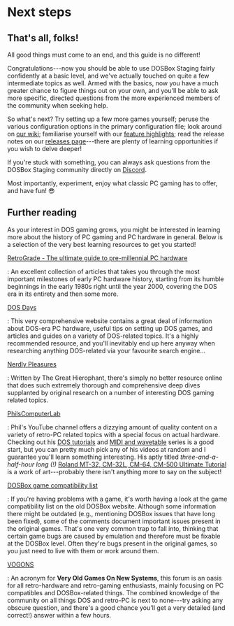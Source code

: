 # Next steps

## That's all, folks!

All good things must come to an end, and this guide is no different!

Congratulations---now you should be able to use DOSBox Staging fairly
confidently at a basic level, and we've actually touched on quite a few
intermediate topics as well. Armed with the basics, now you have a much
greater chance to figure things out on your own, and you'll be able  to ask
more specific, directed questions from the more experienced members of the
community when seeking help.

So what's next? Try setting up a few more games yourself; peruse the various
configuration options in the primary configuration file; look around on [our
wiki](https://github.com/dosbox-staging/dosbox-staging/wiki); familiarise
yourself with our [feature highlights](https://dosbox-staging.github.io/);
read the release notes on our [releases
page](https://dosbox-staging.github.io/releases/windows/)---there are plenty
of learning opportunities if you wish to delve deeper!

If you're stuck with something, you can always ask questions from the DOSBox
Staging community directly on [Discord](https://discord.gg/WwAg3Xf).

Most importantly, experiment, enjoy what classic PC gaming has to offer,
and have fun! :sunglasses:


## Further reading

As your interest in DOS gaming grows, you might be interested in learning more
about the history of PC gaming and PC hardware in general. Below is a
selection of the very best learning resources to get you started!


[RetroGrade - The ultimate guide to pre-millennial PC hardware](https://archive.org/details/RetroGrade-TheUltimateGuideToPreMillennialPCHardware)

: An excellent collection of articles that takes you through the most
important milestones of early PC hardware history, starting from its humble
beginnings in the early 1980s right until the year 2000, covering the DOS era
in its entirety and then some more.


[DOS Days](http://www.dosdays.co.uk/)

: This very comprehensive website contains a great deal of information about
DOS-era PC hardware, useful tips on setting up DOS games, and articles and
guides on a variety of DOS-related topics. It's a highly recommended resource,
and you'll inevitably end up here anyway when researching anything DOS-related
via your favourite search engine...


[Nerdly Pleasures](https://nerdlypleasures.blogspot.com/)

: Written by The Great Hierophant, there's simply no better resource online
that does such extremely thorough and comprehensive deep dives supplanted by
original research on a number of interesting DOS gaming related topics.

[PhilsComputerLab](https://www.youtube.com/channel/UCj9IJ2QvygoBJKSOnUgXIRA)

: Phil's YouTube channel offers a dizzying amount of quality content on a
variety of retro-PC related topics with a special focus on actual hardware.
Checking out his [DOS tutorials](https://www.youtube.com/playlist?list=PL5T8bmLxd_T35FG1re1k7Butn7Ncnuv6Q)
and [MIDI and wavetable](https://www.youtube.com/playlist?list=PL5T8bmLxd_T1F2g3aoYCu2brKtGTlbyY_)
series is a good start, but you can pretty much pick any of his videos
at random and I guarantee you'll learn something interesting. His aptly titled
*three-and-a-half-hour long (!)*
[Roland MT-32, CM-32L, CM-64, CM-500 Ultimate Tutorial](https://www.youtube.com/watch?v=OLvsaJ4h-VY&list=PL5T8bmLxd_T1F2g3aoYCu2brKtGTlbyY_&index=6)
is a work of art---probably there isn't anything more to say on the subject!


[DOSBox game compatibility list](https://www.dosbox.com/comp_list.php?letter=a)

: If you're having problems with a game, it's worth having a look at the game
compatibility list on the old DOSBox website. Although some information there
might be outdated (e.g., mentioning DOSBox issues that have long been fixed),
some of the comments document important issues present in the original games.
That's one very common trap to fall into, thinking that certain game bugs are
caused by emulation and therefore must be fixable at the DOSBox level. Often
they're bugs present in the original games, so you just need to live with them
or work around them.


[VOGONS](https://www.vogons.org/)

: An acronym for **Very Old Games On New Systems**, this forum is an oasis for
all retro-hardware and retro-gaming enthusiasts, mainly focusing on PC
compatibles and DOSBox-related things. The combined knowledge of the community
on all things DOS and retro-PC is next to none---try asking any obscure
question, and there's a good chance you'll get a very detailed (and correct!)
answer within a few hours.


